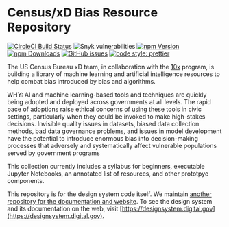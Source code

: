 # Census/xD Bias Resource Repository

[![CircleCI Build Status](https://img.shields.io/circleci/build/gh/uswds/uswds/develop?style=for-the-badge&logo=circleci)](https://circleci.com/gh/uswds/uswds/tree/develop) ![Snyk vulnerabilities](https://img.shields.io/snyk/vulnerabilities/npm/uswds?style=for-the-badge) [![npm Version](https://img.shields.io/npm/v/uswds?style=for-the-badge)](https://www.npmjs.com/package/uswds) [![npm Downloads](https://img.shields.io/npm/dt/uswds?style=for-the-badge)](https://www.npmjs.com/package/uswds) [![GitHub issues](https://img.shields.io/github/issues/uswds/uswds?style=for-the-badge&logo=github)](https://github.com/uswds/uswds/issues) [![code style: prettier](https://img.shields.io/badge/code_style-prettier-ff69b4?style=for-the-badge)](https://github.com/prettier/prettier)



The US Census Bureau xD team, in collaboration with the [10x](https://10x.gsa.gov) program, is building a library of machine learning and artificial intelligence resources to help combat bias introduced by bias and algorithms. 

WHY: AI and machine learning-based tools and techniques are quickly being adopted and deployed across governments at all levels. The rapid pace of adoptions raise ethical concerns of using these tools in civic settings, particularly when they could be invoked to make high-stakes decisions. Invisible quality issues in datasets, biased data collection methods, bad data governance problems, and issues in model development have the potential to introduce enormous bias into decision-making processes that adversely and systematically affect vulnerable populations served by government programs

This collection currently includes a syllabus for beginners, executable Jupyter Notebooks, an annotated list of resources, and other prototpye components. 

This repository is for the design system code itself. We maintain [another repository for the documentation and website](https://github.com/uswds/uswds-site). To see the design system and its documentation on the web, visit [https://designsystem.digital.gov](https://designsystem.digital.gov).


